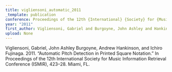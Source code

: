 ```yaml
---
title: vigliensoni_automatic_2011
_template: publication
conference: Proceedings of the 12th {International} {Society} for {Music} {Information} {Retrieval} {Conference} ({ISMIR})
year: "2011"
first_author: Vigliensoni, Gabriel and Burgoyne, John Ashley and Hankinson, Andrew and Fujinaga, Ichiro
upload: None
---
```

Vigliensoni, Gabriel, John Ashley Burgoyne, Andrew Hankinson, and Ichiro Fujinaga. 2011. “Automatic Pitch Detection in Printed Square Notation.” In Proceedings of the 12th International Society for Music Information Retrieval Conference (ISMIR), 423–28. Miami, FL.